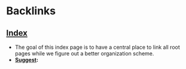 
# Backlinks
## [Index](<Index.md>)
- The goal of this index page is to have a central place to link all root pages while we figure out a better organization scheme. 
- **[Suggest](<Suggest.md>):**

